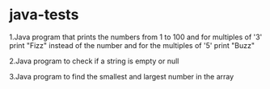 # java-tests

1.Java program that prints the numbers from 1 to 100 and for multiples of '3' print "Fizz" 
instead of the number and for the multiples of '5' print "Buzz"

2.Java program to check if a string is empty or null

3.Java program to find the smallest and largest number in the array 



